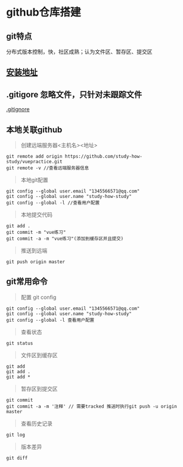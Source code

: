 # github仓库搭建

## git特点

分布式版本控制，快，社区成熟；认为文件区、暂存区、提交区

## [安装地址](https://gitforwindows.org/)

## .gitigore 忽略文件，只针对未跟踪文件
[.gitignore](../.gitignore)

## 本地关联github

> 创建远端服务器<主机名><地址>
```
git remote add origin https://github.com/study-how-study/vuepractice.git
git remote -v //查看远端服务器信息
```

> 本地git配置
```
git config --global user.email "1345566571@qq.com"
git config --global user.name "study-how-study"
git config --global -l //查看用户配置
```

> 本地提交代码

```
git add .
git commit -m "vue练习"
git commit -a -m "vue练习"(添加到缓存区并且提交)
```

> 推送到远端
```
git push origin master
```


## git常用命令

>配置 git config
```
git config --global user.email "1345566571@qq.com"
git config --global user.name "study-how-study"
git config --global -l 查看用户配置
```
>查看状态
```
git status
```

>文件区到缓存区
```
git add  
git add .
git add *
```

>暂存区到提交区
```
git commit
git commit -a -m '注释' // 需要tracked 推送时执行git push -u origin master
```
>查看历史记录
```
git log 
```
>版本差异

```
git diff 
```